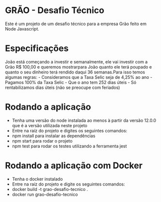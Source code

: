 # GRÃO -  Desafio Técnico

Este é um projeto de um desafio técnico para a empresa Grão feito em Node Javascript. 

# Especificações 

João está começando a investir e semanalmente, ele vai investir com a Grão R$ 100,00 e queremos mostrarpara João quanto ele terá poupado e quanto o seu dinheiro terá rendido daqui 36 semanas.Para isso temos algumas regras: - Consideramos que a Taxa Selic seja de 4,25% ao ano - Pagamos 100% da Taxa Selic - Que o ano tem 252 dias úteis - Só rentabilizamos dias úteis (não se preocupe com feriados)

# Rodando a aplicação

- Tenha uma versão do node instalada ao menos à partir da versão 12.0.0 que é a versão utilizada neste projeto 
- Entre na raíz do projeto e digites os seguintes comandos: 
- npm install para instalar as dependências
- npm start para rodar o projeto
- npm test para rodar os testes utilizando a ferramenta jest

# Rodando a aplicação com Docker 

- Tenha o docker instalado 
- Entre na raíz do projeto e digite os seguintes comandos: 
- docker build -t grao-desafio-tecnico .   
- docker run grao-desafio-tecnico
